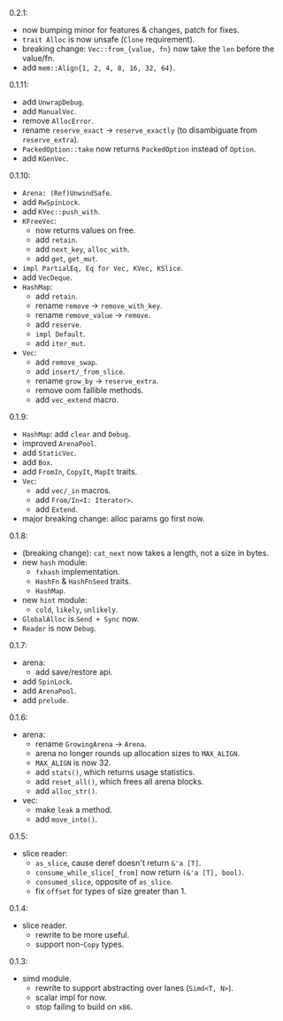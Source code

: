 0.2.1:
- now bumping minor for features & changes, patch for fixes.
- `trait Alloc` is now unsafe (`Clone` requirement).
- breaking change: `Vec::from_{value, fn}` now take the `len` before the value/fn.
- add `mem::Align{1, 2, 4, 8, 16, 32, 64}`.

0.1.11:
- add `UnwrapDebug`.
- add `ManualVec`.
- remove `AllocError`.
- rename `reserve_exact` -> `reserve_exactly` (to disambiguate from `reserve_extra`).
- `PackedOption::take` now returns `PackedOption` instead of `Option`.
- add `KGenVec`.

0.1.10:
- `Arena: (Ref)UnwindSafe`.
- add `RwSpinLock`.
- add `KVec::push_with`.
- `KFreeVec`:
    - now returns values on free.
    - add `retain`.
    - add `next_key`, `alloc_with`.
    - add `get`, `get_mut`.
- `impl PartialEq, Eq for Vec, KVec, KSlice`.
- add `VecDeque`.
- `HashMap`:
    - add `retain`.
    - rename `remove` -> `remove_with_key`.
    - rename `remove_value` -> `remove`.
    - add `reserve`.
    - `impl Default`.
    - add `iter_mut`.
- `Vec`:
    - add `remove_swap`.
    - add `insert/_from_slice`.
    - rename `grow_by` -> `reserve_extra`.
    - remove oom fallible methods.
    - add `vec_extend` macro.


0.1.9:
- `HashMap`: add `clear` and `Debug`.
- improved `ArenaPool`.
- add `StaticVec`.
- add `Box`.
- add `FromIn`, `CopyIt`, `MapIt` traits.
- `Vec`:
    - add `vec/_in` macros.
    - add `From/In<I: Iterator>`.
    - add `Extend`.
- major breaking change: alloc params go first now.


0.1.8:
- (breaking change): `cat_next` now takes a length, not a size in bytes.
- new `hash` module:
    - `fxhash` implementation.
    - `HashFn` & `HashFnSeed` traits.
    - `HashMap`.
- new `hint` module:
    - `cold`, `likely`, `unlikely`.
- `GlobalAlloc` is `Send + Sync` now.
- `Reader` is now `Debug`.


0.1.7:
- arena:
    - add save/restore api.
- add `SpinLock`.
- add `ArenaPool`.
- add `prelude`.


0.1.6:
- arena:
    - rename `GrowingArena` -> `Arena`.
    - arena no longer rounds up allocation sizes to `MAX_ALIGN`.
    - `MAX_ALIGN` is now 32.
    - add `stats()`, which returns usage statistics.
    - add `reset_all()`, which frees all arena blocks.
    - add `alloc_str()`.
- vec:
    - make `leak` a method.
    - add `move_into()`.


0.1.5:
- slice reader:
    - `as_slice`, cause deref doesn't return `&'a [T]`.
    - `consume_while_slice[_from]` now return `(&'a [T], bool)`.
    - `consumed_slice`, opposite of `as_slice`.
    - fix `offset` for types of size greater than 1.


0.1.4:
- slice reader.
    - rewrite to be more useful.
    - support non-`Copy` types.


0.1.3:
- simd module.
    - rewrite to support abstracting over lanes (`Simd<T, N>`).
    - scalar impl for now.
    - stop failing to build on `x86`.


